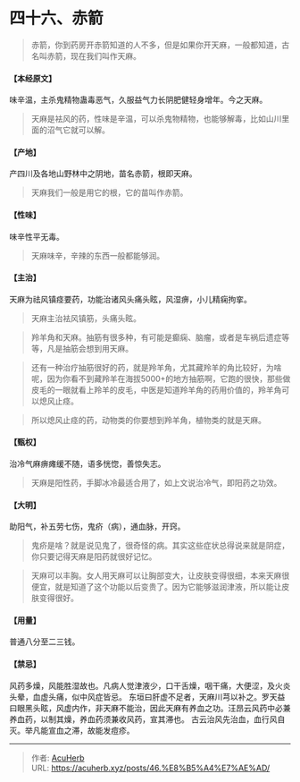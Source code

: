# 四十六、赤箭


> 赤箭，你到药房开赤箭知道的人不多，但是如果你开天麻，一般都知道，古名叫赤箭，现在我们叫作天麻。

#### 【本经原文】
味辛温，主杀鬼精物蛊毒恶气，久服益气力长阴肥健轻身增年。今之天麻。

> 天麻是袪风的药，性味是辛温，可以杀鬼物精物，也能够解毒，比如山川里面的沼气它就可以解。

#### 【产地】
产四川及各地山野林中之阴地，苗名赤箭，根即天麻。

> 天麻我们一般是用它的根，它的苗叫作赤箭。

#### 【性味】
味辛性平无毒。

> 天麻味辛，辛辣的东西一般都能够润。

#### 【主治】
天麻为祛风镇痉要药，功能治诸风头痛头眩，风湿痹，小儿精痫拘挛。

> 天麻主治袪风镇筋，头痛头眩。

> 羚羊角和天麻。抽筋有很多种，有可能是癫痫、脑瘤，或者是车祸后遗症等等，凡是抽筋会想到用天麻。

> 还有一种治疗抽筋很好的药，就是羚羊角，尤其藏羚羊的角比较好，为啥呢，因为你看不到藏羚羊在海拔5000+的地方抽筋啊，它跑的很快，那些做皮毛的一眼就看上羚羊的皮毛，中医是知道羚羊角的药用价值的，羚羊角可以熄风止痉。

> 所以熄风止痉的药，动物类的你要想到羚羊角，植物类的就是天麻。

#### 【甄权】
治冷气麻痹瘫缓不随，语多恍惚，善惊失志。

> 天麻是阳性药，手脚冰冷最适合用了，如上文说治冷气，即阳药之功效。

#### 【大明】
助阳气，补五劳七伤，鬼疥（病），通血脉，开窍。

> 鬼疥是啥？就是说见鬼了，很奇怪的病。其实这些症状总得说来就是阴症，你只要记得天麻是阳药就很好记忆。

> 天麻可以丰胸。女人用天麻可以让胸部变大，让皮肤变得很细，本来天麻很便宜，就是知道了这个功能以后变贵了。因为它能够滋润津液，所以能让皮肤变得很好。

#### 【用量】
普通八分至二三钱。
#### 【禁忌】
风药多燥，风能胜湿故也。凡病人觉津液少，口干舌燥，咽干痛，大便涩，及火炎头晕，血虚头痛，似中风症皆忌。
东垣曰肝虚不足者，天麻川芎以补之。罗天益曰眼黑头眩，风虚内作，非天麻不能治，因此天麻有养血之功。汪昂云风药中必兼养血药，以制其燥，养血药须兼收风药，宣其滞也。
古云治风先治血，血行风自灭。举凡能宣血之滞，故能发痘疹。

---

> 作者: [AcuHerb](https://acuherb.xyz)  
> URL: https://acuherb.xyz/posts/46.%E8%B5%A4%E7%AE%AD/  

